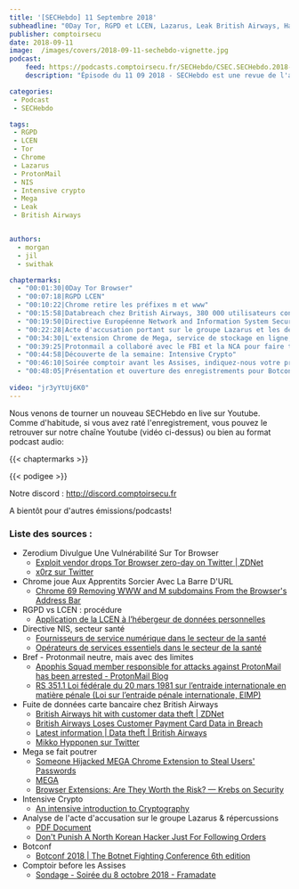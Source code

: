 ```yaml
---
title: '[SECHebdo] 11 Septembre 2018'
subheadline: "0Day Tor, RGPD et LCEN, Lazarus, Leak British Airways, Hack Mega, Botconf, soirée comptoirsecu, etc."
publisher: comptoirsecu
date: 2018-09-11
image:  /images/covers/2018-09-11-sechebdo-vignette.jpg
podcast:
    feed: https://podcasts.comptoirsecu.fr/SECHebdo/CSEC.SECHebdo.2018-09-11.mp3
    description: "Épisode du 11 09 2018 - SECHebdo est une revue de l'actualité cybersécurité réalisée en live sur Youtube, généralement le mardi soir."

categories:
 - Podcast
 - SECHebdo

tags:
 - RGPD
 - LCEN
 - Tor 
 - Chrome
 - Lazarus
 - ProtonMail
 - NIS
 - Intensive crypto
 - Mega
 - Leak
 - British Airways


authors:
  - morgan
  - jil
  - swithak

chaptermarks:
  - "00:01:30|0Day Tor Browser"
  - "00:07:18|RGPD LCEN"
  - "00:10:22|Chrome retire les préfixes m et www"
  - "00:15:58|Databreach chez British Airways, 380 000 utilisateurs concernés"
  - "00:19:50|Directive Européenne Network and Information System Security"
  - "00:22:28|Acte d'accusation portant sur le groupe Lazarus et les débats liés"
  - "00:34:30|L'extension Chrome de Mega, service de stockage en ligne, détournée"
  - "00:39:25|Protonmail a collaboré avec le FBI et la NCA pour faire tomber un groupe malveillant, Apophis"
  - "00:44:58|Découverte de la semaine: Intensive Crypto"
  - "00:46:10|Soirée comptoir avant les Assises, indiquez-nous votre présence pour aider les organisateurs, Merci !"
  - "00:48:05|Présentation et ouverture des enregistrements pour Botconf"
  
video: "jr3yYtUj6K0"
---
```


Nous venons de tourner un nouveau SECHebdo en live sur Youtube. Comme d'habitude, si vous avez raté l'enregistrement, vous pouvez le retrouver sur notre chaîne Youtube (vidéo ci-dessus) ou bien au format podcast audio:

{{< chaptermarks >}}

{{< podigee >}}

Notre discord : <http://discord.comptoirsecu.fr>

A bientôt pour d'autres émissions/podcasts!

### Liste des sources :

*  Zerodium Divulgue Une Vulnérabilité Sur Tor Browser
	* [Exploit vendor drops Tor Browser zero-day on Twitter | ZDNet](https://www.zdnet.com/article/exploit-vendor-drops-tor-browser-zero-day-on-twitter/)
	* [x0rz sur Twitter](https://twitter.com/x0rz/status/1039154133310361600)
*  Chrome joue Aux Apprentits Sorcier Avec La Barre D'URL
	* [Chrome 69 Removing WWW and M subdomains From the Browser's Address Bar](https://www.bleepingcomputer.com/news/google/chrome-69-removing-www-and-m-subdomains-from-the-browsers-address-bar/)
*  RGPD vs LCEN : procédure
	* [Application de la LCEN à l’hébergeur de données personnelles](https://www.alain-bensoussan.com/avocats/application-lcen-hebergeur-donnees-personnelles/2018/09/11/)
*  Directive NIS, secteur santé
	* [Fournisseurs de service numérique dans le secteur de la santé](https://www.alain-bensoussan.com/avocats/fournisseurs-de-service-numerique-sante/2018/09/10/)
	* [Opérateurs de services essentiels dans le secteur de la santé](https://www.alain-bensoussan.com/avocats/operateurs-de-services-essentiels-dans-le-secteur-de-la-sante/2018/09/06/)
*  Bref - Protonmail neutre, mais avec des limites
	* [Apophis Squad member responsible for attacks against ProtonMail has been arrested - ProtonMail Blog](https://protonmail.com/blog/apophis-squad-arrest/)
	* [RS 351.1 Loi fédérale du 20 mars 1981 sur l’entraide internationale en matière pénale (Loi sur l’entraide pénale internationale, EIMP)](https://www.admin.ch/opc/fr/classified-compilation/19810037/index.html)
*  Fuite de données carte bancaire chez British Airways 
	* [British Airways hit with customer data theft | ZDNet](https://www.zdnet.com/article/british-airways-hit-with-customer-data-theft/)
	* [British Airways Loses Customer Payment Card Data in Breach](https://www.bleepingcomputer.com/news/security/british-airways-loses-customer-payment-card-data-in-breach/)
	* [Latest information | Data theft | British Airways](https://www.britishairways.com/en-gb/information/incident/data-theft/latest-information)
	* [Mikko Hypponen sur Twitter](https://twitter.com/mikko/status/1039442774179889152?s=09)
* Mega se fait poutrer
	* [Someone Hijacked MEGA Chrome Extension to Steal Users' Passwords](https://thehackernews.com/2018/09/mega-file-upload-chrome-extension.html)
	* [MEGA](https://mega.nz/blog_47)
	* [Browser Extensions: Are They Worth the Risk? —  Krebs on Security](https://krebsonsecurity.com/2018/09/browser-extensions-are-they-worth-the-risk/)
*  Intensive Crypto
	* [An intensive introduction to Cryptography](https://intensecrypto.org/public/)
*  Analyse de l'acte d'accusation sur le groupe Lazarus & répercussions
	* [PDF Document](https://assets.documentcloud.org/documents/4834357/2018-09-06-PARK-COMPLAINT-UNSEALED.pdf)
	* [Don't Punish A North Korean Hacker Just For Following Orders](https://www.thedailybeast.com/dont-punish-a-north-korean-hacker-just-for-following-orders)
* Botconf
	* [Botconf 2018 | The Botnet Fighting Conference 6th edition](https://www.botconf.eu/)
* Comptoir before les Assises
	* [Sondage - Soirée du 8 octobre 2018 - Framadate](https://framadate.org/7nTqq1OOApqZlZpk)
